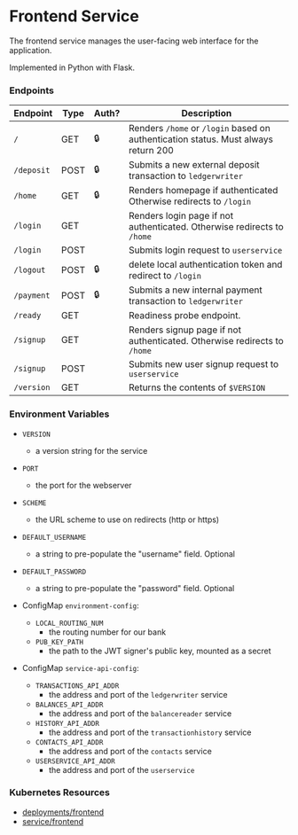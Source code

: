 # Frontend Service

The frontend service manages the user-facing web interface for the application.

Implemented in Python with Flask.

### Endpoints

| Endpoint   | Type  | Auth? | Description                                                                               |
| ---------- | ----- | ----- | ----------------------------------------------------------------------------------------- |
| `/`        | GET   | 🔒    |  Renders `/home` or `/login` based on authentication status. Must always return 200       |
| `/deposit` | POST  | 🔒    |  Submits a new external deposit transaction to `ledgerwriter`                             |
| `/home`    | GET   | 🔒    |  Renders homepage if authenticated Otherwise redirects to `/login`                        |
| `/login`   | GET   |       |  Renders login page if not authenticated. Otherwise redirects to `/home`                  |
| `/login`   | POST  |       |  Submits login request to `userservice`                                                   |
| `/logout`  | POST  | 🔒    | delete local authentication token and redirect to `/login`                                |
| `/payment` | POST  | 🔒    |  Submits a new internal payment transaction to `ledgerwriter`                             |
| `/ready`   | GET   |       |  Readiness probe endpoint.                                                                |
| `/signup`  | GET   |       |  Renders signup page if not authenticated. Otherwise redirects to `/home`                 |
| `/signup`  | POST  |       |  Submits new user signup request to `userservice`                                         |
| `/version` | GET   |       |  Returns the contents of `$VERSION`                                                       |

### Environment Variables

- `VERSION`
  - a version string for the service
- `PORT`
  - the port for the webserver
- `SCHEME`
  - the URL scheme to use on redirects (http or https)
- `DEFAULT_USERNAME`
  - a string to pre-populate the "username" field. Optional
- `DEFAULT_PASSWORD`
  - a string to pre-populate the "password" field. Optional

- ConfigMap `environment-config`:
  - `LOCAL_ROUTING_NUM`
    - the routing number for our bank
  - `PUB_KEY_PATH`
    - the path to the JWT signer's public key, mounted as a secret

- ConfigMap `service-api-config`:
  - `TRANSACTIONS_API_ADDR`
    - the address and port of the `ledgerwriter` service
  - `BALANCES_API_ADDR`
    - the address and port of the `balancereader` service
  - `HISTORY_API_ADDR`
    - the address and port of the `transactionhistory` service
  - `CONTACTS_API_ADDR`
    - the address and port of the `contacts` service
  - `USERSERVICE_API_ADDR`
    - the address and port of the `userservice`

### Kubernetes Resources

- [deployments/frontend](/kubernetes-manifests/frontend.yaml)
- [service/frontend](/kubernetes-manifests/frontend.yaml)
